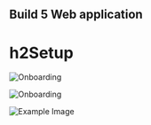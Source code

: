 ## Build 5 Web application

# h2Setup


![Onboarding](https://drive.google.com/file/d/1VzdIlyfIkCzffxPAWTQUXCKbd_mD2xGB/view?usp=sharing)

![Onboarding](https://drive.google.com/ucexport=view&id=1VzdIlyfIkCzffxPAWTQUXCKbd_mD2xGB)

![Example Image](https://drive.google.com/uc?id=1VzdIlyfIkCzffxPAWTQUXCKbd_mD2xGB)
